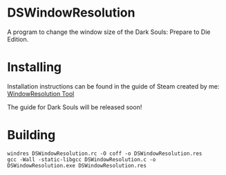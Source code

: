 # DSWindowResolution
A program to change the window size of the Dark Souls: Prepare to Die Edition.

# Installing
Installation instructions can be found in the guide of Steam created by me: [WindowResolution Tool](http://steamcommunity.com/sharedfiles/filedetails/?id=647930410)

The guide for Dark Souls will be released soon!

# Building
```
windres DSWindowResolution.rc -O coff -o DSWindowResolution.res
gcc -Wall -static-libgcc DSWindowResolution.c -o DSWindowResolution.exe DSWindowResolution.res
```
